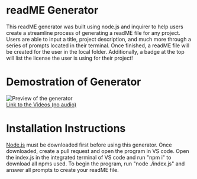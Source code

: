 # readME Generator

This readME generator was built using node.js and inquirer to help users create a streamline process of generating a readME file for any project. Users are able to input a title, project description, and much more through a series of prompts located in their terminal. Once finished, a readME file will be created for the user in the local folder. Additionally, a badge at the top will list the license the user is using for their project! 

# Demostration of Generator 

![Preview of the generator](./static/media/preview.PNG)
<br>
[Link to the Videos (no audio)](https://youtu.be/XlwSdMOWucI)

# Installation Instructions

[Node.js](https://nodejs.org/en/) must be downloaded first before using this generator. Once downloaded, create a pull request and open the program in VS code. Open the index.js in the integrated terminal of VS code and run "npm i" to download all npms used. To begin the program, run "node ./index.js" and answer all prompts to create your readME file.